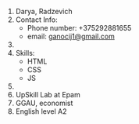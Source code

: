 1. Darya, Radzevich
2. Contact Info:<br>
   + Phone number: +375292881655
   + email: ganocij1@gmail.com
3. 
4. Skills:
   - HTML
   - CSS
   - JS
5. 
6. UpSkill Lab at Epam
7. GGAU, economist
8. English level A2
